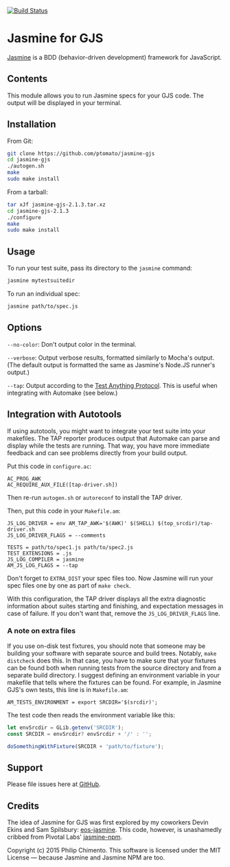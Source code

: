 [![Build Status](https://travis-ci.org/ptomato/jasmine-gjs.png?branch=master)](https://travis-ci.org/ptomato/jasmine-gjs)

# Jasmine for GJS

[Jasmine](https://github.com/jasmine/jasmine) is a BDD (behavior-driven
development) framework for JavaScript.

## Contents

This module allows you to run Jasmine specs for your GJS code.
The output will be displayed in your terminal.

## Installation

From Git:

```sh
git clone https://github.com/ptomato/jasmine-gjs
cd jasmine-gjs
./autogen.sh
make
sudo make install
```

From a tarball:

```sh
tar xJf jasmine-gjs-2.1.3.tar.xz
cd jasmine-gjs-2.1.3
./configure
make
sudo make install
```

## Usage

To run your test suite, pass its directory to the `jasmine` command:

```bash
jasmine mytestsuitedir
```

To run an individual spec:

```bash
jasmine path/to/spec.js
```

## Options

`--no-color`: Don't output color in the terminal.

`--verbose`: Output verbose results, formatted similarly to Mocha's
output.
(The default output is formatted the same as Jasmine's Node.JS runner's
output.)

`--tap`: Output according to the
[Test Anything Protocol](http://testanything.org/).
This is useful when integrating with Automake (see below.)

## Integration with Autotools

If using autotools, you might want to integrate your test suite into
your makefiles.
The TAP reporter produces output that Automake can parse and display
while the tests are running.
That way, you have more immediate feedback and can see problems directly
from your build output.

Put this code in `configure.ac`:

```
AC_PROG_AWK
AC_REQUIRE_AUX_FILE([tap-driver.sh])
```

Then re-run `autogen.sh` or `autoreconf` to install the TAP driver.

Then, put this code in your `Makefile.am`:

```make
JS_LOG_DRIVER = env AM_TAP_AWK='$(AWK)' $(SHELL) $(top_srcdir)/tap-driver.sh
JS_LOG_DRIVER_FLAGS = --comments

TESTS = path/to/spec1.js path/to/spec2.js
TEST_EXTENSIONS = .js
JS_LOG_COMPILER = jasmine
AM_JS_LOG_FLAGS = --tap
```

Don't forget to `EXTRA_DIST` your spec files too.
Now Jasmine will run your spec files one by one as part of `make check`.

With this configuration, the TAP driver displays all the extra
diagnostic information about suites starting and finishing, and
expectation messages in case of failure.
If you don't want that, remove the `JS_LOG_DRIVER_FLAGS` line.

### A note on extra files

If you use on-disk test fixtures, you should note that someone may be
building your software with separate source and build trees.
Notably, `make distcheck` does this.
In that case, you have to make sure that your fixtures can be found both
when running tests from the source directory and from a separate build
directory.
I suggest defining an environment variable in your makefile that tells
where the fixtures can be found.
For example, in Jasmine GJS's own tests, this line is in `Makefile.am`:

```make
AM_TESTS_ENVIRONMENT = export SRCDIR='$(srcdir)';
```

The test code then reads the environment variable like this:

```js
let envSrcdir = GLib.getenv('SRCDIR');
const SRCDIR = envSrcdir? envSrcdir + '/' : '';

doSomethingWithFixture(SRCDIR + 'path/to/fixture');
```

## Support

Please file issues here at
[GitHub](https://github.com/ptomato/jasmine-gjs/issues).

## Credits

The idea of Jasmine for GJS was first explored by my coworkers Devin
Ekins and Sam Spilsbury:
[eos-jasmine](https://github.com/endlessm/eos-jasmine).
This code, however, is unashamedly cribbed from Pivotal Labs'
[jasmine-npm](https://github.com/jasmine/jasmine-npm).

Copyright (c) 2015 Philip Chimento.
This software is licensed under the MIT License &mdash; because Jasmine
and Jasmine NPM are too.
